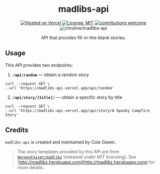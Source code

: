 <div align="center">

# madlibs-api

[![Hosted on Vercel](https://badgen.net/badge/%E2%96%B2%20Hosted%20on/Vercel/black)](https://vercel.com)
[![License: MIT](https://img.shields.io/badge/License-MIT-blue.svg)](https://opensource.org/licenses/MIT)
[![contributions welcome](https://img.shields.io/badge/contributions-welcome-brightgreen.svg?style=flat)](https://github.com/chroline/words-aas/issues)
![chroline/madlibs-api](https://badgen.net/github/last-commit/chroline/words-aas/main)

API that provides fill-in-the-blank stories.

</div>

## Usage

This API provides two endpoints:

1. **`/api/random`** — obtain a random story

```shell script
curl --request GET \
--url 'https://madlibs-api.vercel.app/api/random'
```

2. **`/api/story/[title]/`** — obtain a specific story by title

```shell script
curl --request GET \
--url 'https://madlibs-api.vercel.app/api/story/A Spooky Campfire Story'
```

## Credits

`madlibs-api` is created and maintained by Cole Gawin.

> The story templates provided by this API are from [`HermanFasset/madlibz`](https://github.com/HermanFassett/madlibz) (released under MIT licensing). See [http://madlibz.herokuapp.com](http://madlibz.herokuapp.com) for more details.
